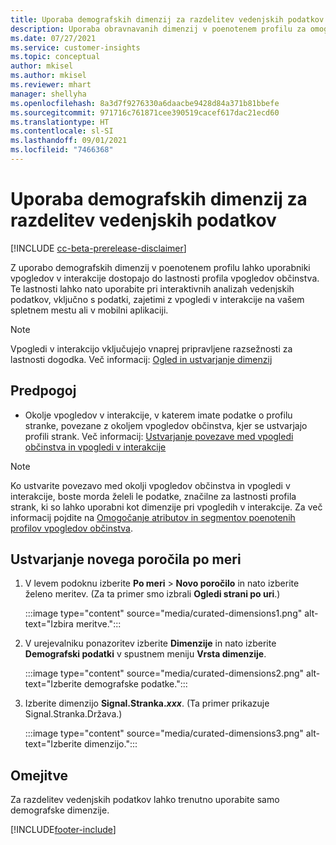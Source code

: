 ```yaml
---
title: Uporaba demografskih dimenzij za razdelitev vedenjskih podatkov (obravnavane dimenzije)
description: Uporaba obravnavanih dimenzij v poenotenem profilu za omogočanje vpogledov občinstva v lastnostih profila stranke.
ms.date: 07/27/2021
ms.service: customer-insights
ms.topic: conceptual
author: mkisel
ms.author: mkisel
ms.reviewer: mhart
manager: shellyha
ms.openlocfilehash: 8a3d7f9276330a6daacbe9428d84a371b81bbefe
ms.sourcegitcommit: 971716c761871cee390519cacef617dac21ecd60
ms.translationtype: HT
ms.contentlocale: sl-SI
ms.lasthandoff: 09/01/2021
ms.locfileid: "7466368"
---
```

# <a name="use-demographic-dimensions-for-splitting-behavioral-data"></a>Uporaba demografskih dimenzij za razdelitev vedenjskih podatkov

[!INCLUDE [cc-beta-prerelease-disclaimer](includes/cc-beta-prerelease-disclaimer.md)]

Z uporabo demografskih dimenzij v poenotenem profilu lahko uporabniki vpogledov v interakcije dostopajo do lastnosti profila vpogledov občinstva. Te lastnosti lahko nato uporabite pri interaktivnih analizah vedenjskih podatkov, vključno s podatki, zajetimi z vpogledi v interakcije na vašem spletnem mestu ali v mobilni aplikaciji.

>[!NOTE]
> Vpogledi v interakcijo vključujejo vnaprej pripravljene razsežnosti za lastnosti dogodka. Več informacij: [Ogled in ustvarjanje dimenzij](dimensions.md)

## <a name="prerequisite"></a>Predpogoj

- Okolje vpogledov v interakcije, v katerem imate podatke o profilu stranke, povezane z okoljem vpogledov občinstva, kjer se ustvarjajo profili strank. Več informacij: [Ustvarjanje povezave med vpogledi občinstva in vpogledi v interakcije](integrate-audience-insights-engagement-insights.md)

> [!NOTE]
> Ko ustvarite povezavo med okolji vpogledov občinstva in vpogledi v interakcije, boste morda želeli le podatke, značilne za lastnosti profila strank, ki so lahko uporabni kot dimenzije pri vpogledih v interakcije. Za več informacij pojdite na [Omogočanje atributov in segmentov poenotenih profilov vpogledov občinstva](integrate-audience-insights-engagement-insights.md#enable-audience-insights-unified-profiles-attributes-and-segments).

## <a name="create-a-new-custom-report"></a>Ustvarjanje novega poročila po meri

1. V levem podoknu izberite **Po meri** > **Novo poročilo** in nato izberite želeno meritev. (Za ta primer smo izbrali **Ogledi strani po uri**.)

    :::image type="content" source="media/curated-dimensions1.png" alt-text="Izbira meritve.":::

2. V urejevalniku ponazoritev izberite **Dimenzije** in nato izberite **Demografski podatki** v spustnem meniju **Vrsta dimenzije**.

    :::image type="content" source="media/curated-dimensions2.png" alt-text="Izberite demografske podatke.":::

3. Izberite dimenzijo **Signal.Stranka.*xxx***. (Ta primer prikazuje Signal.Stranka.Država.)

    :::image type="content" source="media/curated-dimensions3.png" alt-text="Izberite dimenzijo.":::
  
## <a name="limitations"></a>Omejitve

Za razdelitev vedenjskih podatkov lahko trenutno uporabite samo demografske dimenzije.


[!INCLUDE[footer-include](../includes/footer-banner.md)]
